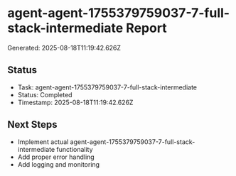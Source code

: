 # agent-agent-1755379759037-7-full-stack-intermediate Report

Generated: 2025-08-18T11:19:42.626Z

## Status
- Task: agent-agent-1755379759037-7-full-stack-intermediate
- Status: Completed
- Timestamp: 2025-08-18T11:19:42.626Z

## Next Steps
- Implement actual agent-agent-1755379759037-7-full-stack-intermediate functionality
- Add proper error handling
- Add logging and monitoring
